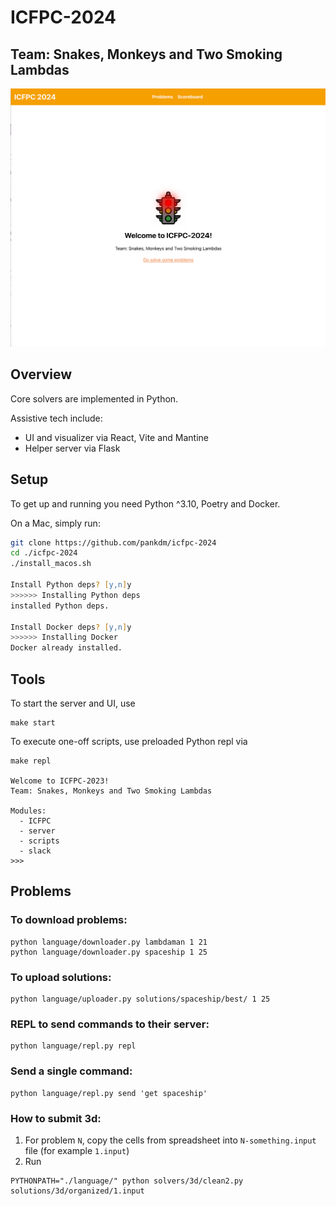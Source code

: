 # ICFPC-2024

## Team: Snakes, Monkeys and Two Smoking Lambdas

![splash](repo/splash.png)

## Overview

Core solvers are implemented in Python.

Assistive tech include:
 - UI and visualizer via React, Vite and Mantine
 - Helper server via Flask

## Setup

To get up and running you need Python ^3.10, Poetry and Docker.

On a Mac, simply run:

```zsh
git clone https://github.com/pankdm/icfpc-2024
cd ./icfpc-2024
./install_macos.sh

Install Python deps? [y,n]y
>>>>>> Installing Python deps
installed Python deps.

Install Docker deps? [y,n]y
>>>>>> Installing Docker
Docker already installed.
````

## Tools

To start the server and UI, use

```
make start
```

To execute one-off scripts, use preloaded Python repl via

```
make repl

Welcome to ICFPC-2023!
Team: Snakes, Monkeys and Two Smoking Lambdas

Modules:
  - ICFPC
  - server
  - scripts
  - slack
>>>
```


## Problems


### To download problems:

```
python language/downloader.py lambdaman 1 21
python language/downloader.py spaceship 1 25
```

### To upload solutions:

```
python language/uploader.py solutions/spaceship/best/ 1 25
```


### REPL to send commands to their server:

```
python language/repl.py repl
```

### Send a single command:

```
python language/repl.py send 'get spaceship'
```

### How to submit 3d:

1. For problem `N`, copy the cells from spreadsheet into `N-something.input` file (for example `1.input`)
2. Run 

```
PYTHONPATH="./language/" python solvers/3d/clean2.py solutions/3d/organized/1.input
```
